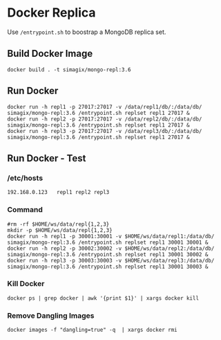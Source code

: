 # Docker Replica
Use `/entrypoint.sh` to boostrap a MongoDB replica set.

## Build Docker Image
```
docker build . -t simagix/mongo-repl:3.6
```

## Run Docker
```
docker run -h repl1 -p 27017:27017 -v /data/repl1/db/:/data/db/ simagix/mongo-repl:3.6 /entrypoint.sh replset repl1 27017 &
docker run -h repl2 -p 27017:27017 -v /data/repl2/db/:/data/db/ simagix/mongo-repl:3.6 /entrypoint.sh replset repl1 27017 &
docker run -h repl3 -p 27017:27017 -v /data/repl3/db/:/data/db/ simagix/mongo-repl:3.6 /entrypoint.sh replset repl1 27017 &
```

## Run Docker - Test
### /etc/hosts
```
192.168.0.123   repl1 repl2 repl3
```

### Command
```
#rm -rf $HOME/ws/data/repl{1,2,3}
mkdir -p $HOME/ws/data/repl{1,2,3}
docker run -h repl1 -p 30001:30001 -v $HOME/ws/data/repl1:/data/db/ simagix/mongo-repl:3.6 /entrypoint.sh replset repl1 30001 30001 &
docker run -h repl2 -p 30002:30002 -v $HOME/ws/data/repl2:/data/db/ simagix/mongo-repl:3.6 /entrypoint.sh replset repl1 30001 30002 &
docker run -h repl3 -p 30003:30003 -v $HOME/ws/data/repl3:/data/db/ simagix/mongo-repl:3.6 /entrypoint.sh replset repl1 30001 30003 &
```

### Kill Docker
```
docker ps | grep docker | awk '{print $1}' | xargs docker kill
```

### Remove Dangling Images
```
docker images -f "dangling=true" -q  | xargs docker rmi
```

